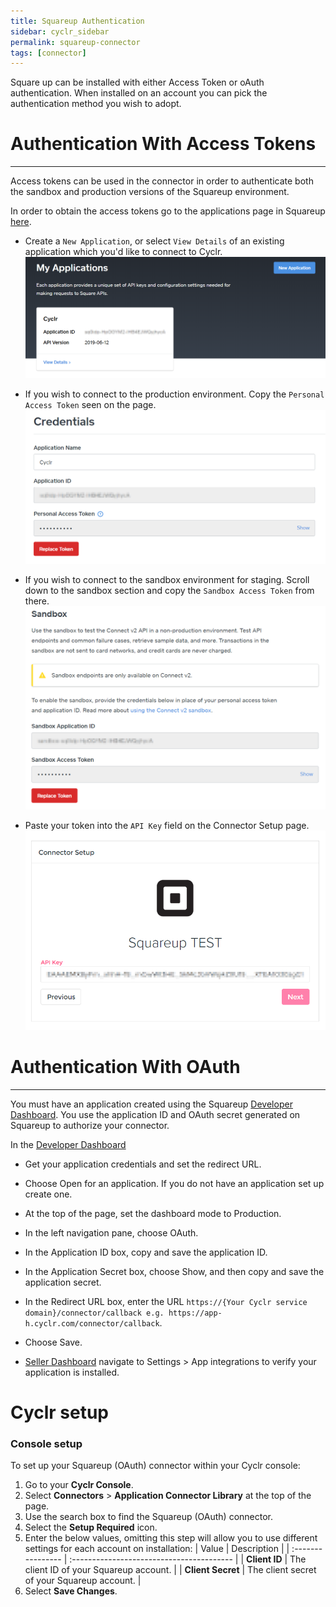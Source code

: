 ```yaml
---
title: Squareup Authentication
sidebar: cyclr_sidebar
permalink: squareup-connector
tags: [connector]
---
```


Square up can be installed with either Access Token or oAuth authentication. When installed on an account you can pick the authentication method you wish to adopt.


# Authentication With Access Tokens
---------------------------------

Access tokens can be used in the connector in order to authenticate both the sandbox and production versions of the Squareup environment. 

In order to obtain the access tokens go to the applications page in Squareup [here](https://developer.squareup.com/apps).

- Create a `New Application`, or select `View Details` of an existing application which you'd like to connect to Cyclr.
![](./images/squareup_application.png)

- If you wish to connect to the production environment. Copy the `Personal Access Token` seen on the page.
![](./images/squareup_credentials.png)

- If you wish to connect to the sandbox environment for staging. Scroll down to the sandbox section and copy the `Sandbox Access Token` from there.
![](./images/squareup_sandbox_credentials.png)

- Paste your token into the `API Key` field on the Connector Setup page.
![](./images/squareup_connector_setup.png)


# Authentication With OAuth
---------------------------------

You must have an application created using the Squareup [Developer Dashboard](https://developer.squareup.com/apps). You use the application ID and OAuth secret generated on Squareup to authorize your connector.

In the [Developer Dashboard](https://developer.squareup.com/apps)

* Get your application credentials and set the redirect URL.

* Choose Open for an application. If you do not have an application set up create one.

* At the top of the page, set the dashboard mode to Production.

* In the left navigation pane, choose OAuth.

* In the Application ID box, copy and save the application ID.

* In the Application Secret box, choose Show, and then copy and save the application secret.

* In the Redirect URL box, enter the URL ```https://{Your Cyclr service domain}/connector/callback e.g. https://app-h.cyclr.com/connector/callback```. 

* Choose Save.

* [Seller Dashboard](https://squareup.com/dashboard/) navigate to Settings > App integrations to verify your application is installed.

# Cyclr setup

### Console setup

To set up your Squareup (OAuth) connector within your Cyclr console:

1. Go to your **Cyclr Console**.
2. Select **Connectors** > **Application Connector Library** at the top of the page.
3. Use the search box to find the Squareup (OAuth) connector.
4. Select the **Setup Required** icon.
5. Enter the below values, omitting this step will allow you to use different settings for each account on installation:
   | Value | Description |
   | :---------------- | :---------------------------------------- |
   | **Client ID** | The client ID of your Squareup account. |
   | **Client Secret** | The client secret of your Squareup account. |
6. Select **Save Changes**.






